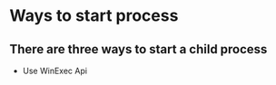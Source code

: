 # Ways to start process
## There are three ways to start a child process<br/>



* Use WinExec Api





